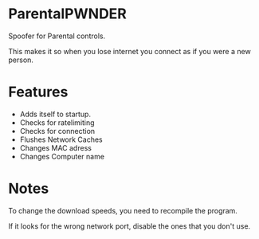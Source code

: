 # ParentalPWNDER
Spoofer for Parental controls.

This makes it so when you lose internet you connect as if you were a new person.

# Features
- Adds itself to startup.
- Checks for ratelimiting
- Checks for connection
- Flushes Network Caches
- Changes MAC adress
- Changes Computer name

# Notes
To change the download speeds, you need to recompile the program.

If it looks for the wrong network port, disable the ones that you don't use.

